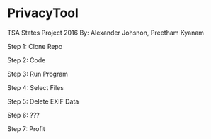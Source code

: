 # PrivacyTool
TSA States Project 2016
By: Alexander Johsnon, Preetham Kyanam

Step 1: Clone Repo

Step 2: Code

Step 3: Run Program

Step 4: Select Files

Step 5: Delete EXIF Data

Step 6: ???

Step 7: Profit

